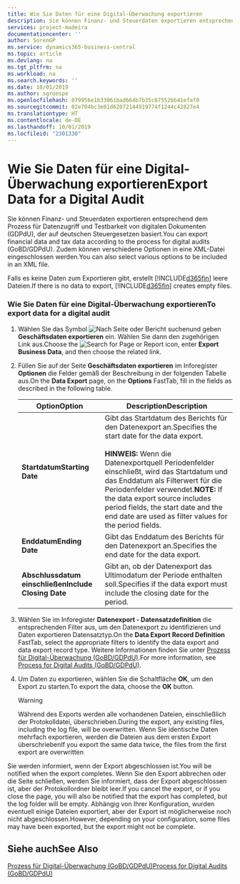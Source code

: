 ```yaml
---
title: Wie Sie Daten für eine Digital-Überwachung exportieren
description: Sie können Finanz- und Steuerdaten exportieren entsprechend dem Prozess für Datenzugriff und Testbarkeit von digitalen Dokumenten (GDPdU), der auf deutschen Steuergesetzen basiert. Zudem können verschiedene Optionen in eine XML-Datei eingeschlossen werden.
services: project-madeira
documentationcenter: ''
author: SorenGP
ms.service: dynamics365-business-central
ms.topic: article
ms.devlang: na
ms.tgt_pltfrm: na
ms.workload: na
ms.search.keywords: ''
ms.date: 10/01/2019
ms.author: sgroespe
ms.openlocfilehash: 079956e1b33061bad664b7b35c87552bb41efaf0
ms.sourcegitcommit: 02e704bc3e01d62072144919774f1244c42827e4
ms.translationtype: HT
ms.contentlocale: de-DE
ms.lasthandoff: 10/01/2019
ms.locfileid: "2301330"
---
```

# <a name="export-data-for-a-digital-audit"></a><span data-ttu-id="0b3cd-104">Wie Sie Daten für eine Digital-Überwachung exportieren</span><span class="sxs-lookup"><span data-stu-id="0b3cd-104">Export Data for a Digital Audit</span></span>
<span data-ttu-id="0b3cd-105">Sie können Finanz- und Steuerdaten exportieren entsprechend dem Prozess für Datenzugriff und Testbarkeit von digitalen Dokumenten (GDPdU), der auf deutschen Steuergesetzen basiert.</span><span class="sxs-lookup"><span data-stu-id="0b3cd-105">You can export financial data and tax data according to the process for digital audits (GoBD/GDPdU).</span></span> <span data-ttu-id="0b3cd-106">Zudem können verschiedene Optionen in eine XML-Datei eingeschlossen werden.</span><span class="sxs-lookup"><span data-stu-id="0b3cd-106">You can also select various options to be included in an XML file.</span></span>  

<span data-ttu-id="0b3cd-107">Falls es keine Daten zum Exportieren gibt, erstellt [!INCLUDE[d365fin](../../includes/d365fin_md.md)] leere Dateien.</span><span class="sxs-lookup"><span data-stu-id="0b3cd-107">If there is no data to export, [!INCLUDE[d365fin](../../includes/d365fin_md.md)] creates empty files.</span></span>  

### <a name="to-export-data-for-a-digital-audit"></a><span data-ttu-id="0b3cd-108">Wie Sie Daten für eine Digital-Überwachung exportieren</span><span class="sxs-lookup"><span data-stu-id="0b3cd-108">To export data for a digital audit</span></span>

1.  <span data-ttu-id="0b3cd-109">Wählen Sie das Symbol ![Nach Seite oder Bericht suchen](../../media/ui-search/search_small.png "Nach Seite oder Bericht suchen")und geben **Geschäftsdaten exportieren** ein. Wählen Sie dann den zugehörigen Link aus.</span><span class="sxs-lookup"><span data-stu-id="0b3cd-109">Choose the ![Search for Page or Report](../../media/ui-search/search_small.png "Search for Page or Report icon") icon, enter **Export Business Data**, and then choose the related link.</span></span>  

2.  <span data-ttu-id="0b3cd-110">Füllen Sie auf der Seite **Geschäftsdaten exportieren** im Inforegister **Optionen** die Felder gemäß der Beschreibung in der folgenden Tabelle aus.</span><span class="sxs-lookup"><span data-stu-id="0b3cd-110">On the **Data Export** page, on the **Options** FastTab, fill in the fields as described in the following table.</span></span>  

    |<span data-ttu-id="0b3cd-111">Option</span><span class="sxs-lookup"><span data-stu-id="0b3cd-111">Option</span></span>|<span data-ttu-id="0b3cd-112">Description</span><span class="sxs-lookup"><span data-stu-id="0b3cd-112">Description</span></span>|  
    |----------------------------------|---------------------------------------|  
    |<span data-ttu-id="0b3cd-113">**Startdatum**</span><span class="sxs-lookup"><span data-stu-id="0b3cd-113">**Starting Date**</span></span>|<span data-ttu-id="0b3cd-114">Gibt das Startdatum des Berichts für den Datenexport an.</span><span class="sxs-lookup"><span data-stu-id="0b3cd-114">Specifies the start date for the data export.</span></span><br /><br /> <span data-ttu-id="0b3cd-115">**HINWEIS:** Wenn die Datenexportquell Periodenfelder einschließt, wird das Startdatum und das Enddatum als Filterwert für die Periodenfelder verwendet.</span><span class="sxs-lookup"><span data-stu-id="0b3cd-115">**NOTE:** If the data export source includes period fields, the start date and the end date are used as filter values for the period fields.</span></span>|  
    |<span data-ttu-id="0b3cd-116">**Enddatum**</span><span class="sxs-lookup"><span data-stu-id="0b3cd-116">**Ending Date**</span></span>|<span data-ttu-id="0b3cd-117">Gibt das Enddatum des Berichts für den Datenexport an.</span><span class="sxs-lookup"><span data-stu-id="0b3cd-117">Specifies the end date for the data export.</span></span>|  
    |<span data-ttu-id="0b3cd-118">**Abschlussdatum einschließen**</span><span class="sxs-lookup"><span data-stu-id="0b3cd-118">**Include Closing Date**</span></span>|<span data-ttu-id="0b3cd-119">Gibt an, ob der Datenexport das Ultimodatum der Periode enthalten soll.</span><span class="sxs-lookup"><span data-stu-id="0b3cd-119">Specifies if the data export must include the closing date for the period.</span></span>|  

3.  <span data-ttu-id="0b3cd-120">Wählen Sie im Inforegister **Datenexport - Datensatzdefinition** die entsprechenden Filter aus, um den Datenexport zu identifizieren und Daten exportieren Datensatztyp.</span><span class="sxs-lookup"><span data-stu-id="0b3cd-120">On the **Data Export Record Definition** FastTab, select the appropriate filters to identify the data export and data export record type.</span></span> <span data-ttu-id="0b3cd-121">Weitere Informationen finden Sie unter [Prozess für Digital-Überwachung (GoBD/GDPdU)](process-for-digital-audits.md).</span><span class="sxs-lookup"><span data-stu-id="0b3cd-121">For more information, see [Process for Digital Audits (GoBD/GDPdU)](process-for-digital-audits.md).</span></span>  

4.  <span data-ttu-id="0b3cd-122">Um Daten zu exportieren, wählen Sie die Schaltfläche **OK**, um den Export zu starten.</span><span class="sxs-lookup"><span data-stu-id="0b3cd-122">To export the data, choose the **OK** button.</span></span>  

    > [!WARNING]  
    >  <span data-ttu-id="0b3cd-123">Während des Exports werden alle vorhandenen Dateien, einschließlich der Protokolldatei, überschrieben.</span><span class="sxs-lookup"><span data-stu-id="0b3cd-123">During the export, any existing files, including the log file, will be overwritten.</span></span> <span data-ttu-id="0b3cd-124">Wenn Sie identische Daten mehrfach exportieren, werden die Dateien aus dem ersten Export überschrieben</span><span class="sxs-lookup"><span data-stu-id="0b3cd-124">If you export the same data twice, the files from the first export are overwritten</span></span>  

 <span data-ttu-id="0b3cd-125">Sie werden informiert, wenn der Export abgeschlossen ist.</span><span class="sxs-lookup"><span data-stu-id="0b3cd-125">You will be notified when the export completes.</span></span> <span data-ttu-id="0b3cd-126">Wenn Sie den Export abbrechen oder die Seite schließen, werden Sie informiert, dass der Export abgeschlossen ist, aber der Protokollordner bleibt leer.</span><span class="sxs-lookup"><span data-stu-id="0b3cd-126">If you cancel the export, or if you close the page, you will also be notified that the export has completed, but the log folder will be empty.</span></span> <span data-ttu-id="0b3cd-127">Abhängig von Ihrer Konfiguration, wurden eventuell einige Dateien exportiert, aber der Export ist möglicherweise noch nicht abgeschlossen.</span><span class="sxs-lookup"><span data-stu-id="0b3cd-127">However, depending on your configuration, some files may have been exported, but the export might not be complete.</span></span>  

## <a name="see-also"></a><span data-ttu-id="0b3cd-128">Siehe auch</span><span class="sxs-lookup"><span data-stu-id="0b3cd-128">See Also</span></span>  
[<span data-ttu-id="0b3cd-129">Prozess für Digital-Überwachung (GoBD/GDPdU)</span><span class="sxs-lookup"><span data-stu-id="0b3cd-129">Process for Digital Audits (GoBD/GDPdU)</span></span>](process-for-digital-audits.md)
